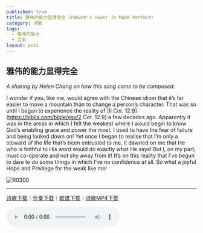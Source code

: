 ```yaml
---
published: true
title: 雅伟的能力显得完全（Yahweh's Power Is Made Perfect）
category: 诗歌
tags:
  - 雅伟的能力
  - 完全
layout: post
---
```


## 雅伟的能力显得完全

*A sharing by Helen Chang on how this song came to be composed:*

I wonder if you, like me, would agree with the Chinese idiom that it’s far easier to move a mountain than to change a person’s character. That was so until I began to experience the reality of [II Cor. 12:9](https://biblia.com/bible/esv/2 Cor. 12.9) a few decades ago. Apparently it was in the areas in which I felt the weakest where I would begin to know God’s enabling grace and power the most. I used to have the fear of failure and being looked down on! Yet once I began to realise that I’m only a steward of the life that’s been entrusted to me, it dawned on me that He who is faithful to His word would do exactly what He says! But I, on my part, must co-operate and not shy away from it! It’s on this reality that I’ve begun to dare to do some things in which I’ve no confidence at all. So what a joyful Hope and Privilege for the weak like me!


![R0300](http://christiandiscipleschurch.org/sites/default/files/music/sheet/R0510.png)



---

[诗歌下载](http://christiandiscipleschurch.org/sites/default/files/music/mp3/D0510.mp3)｜[伴奏下载](http://christiandiscipleschurch.org/sites/default/files/music/mp3/D0510i.mp3)｜[歌谱下载](http://christiandiscipleschurch.org/sites/default/files/music/pdf/D0510.pdf)｜[诗歌MP4下载](http://christiandiscipleschurch.org/sites/default/files/music/mp4/D0510.mp4)



<audio controls>
  <source src="https://m801.music.126.net/20211022222206/bcccd0547668e886eee941e29b55f834/jdyyaac/obj/w5rDlsOJwrLDjj7CmsOj/4511754376/78c1/5fec/f7ed/327adaa35f9f961faa640749323f05bc.m4a" type="audio/mpeg">
Your browser does not support the audio element.
</audio> 

